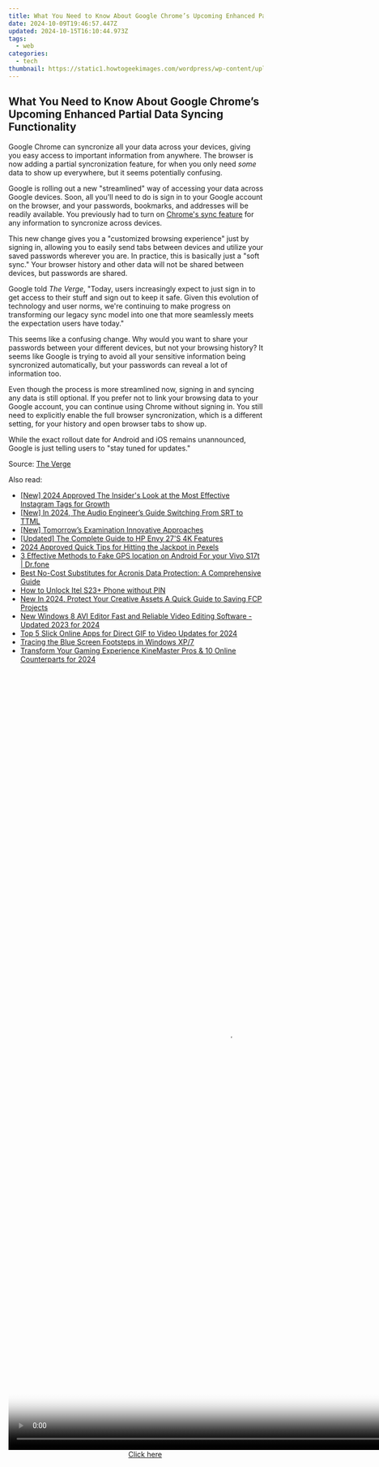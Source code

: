 ```yaml
---
title: What You Need to Know About Google Chrome’s Upcoming Enhanced Partial Data Syncing Functionality
date: 2024-10-09T19:46:57.447Z
updated: 2024-10-15T16:10:44.973Z
tags:
  - web
categories:
  - tech
thumbnail: https://static1.howtogeekimages.com/wordpress/wp-content/uploads/2024/08/chrome.jpg
---
```


## What You Need to Know About Google Chrome’s Upcoming Enhanced Partial Data Syncing Functionality

Google Chrome can syncronize all your data across your devices, giving you easy access to important information from anywhere. The browser is now adding a partial syncronization feature, for when you only need _some_ data to show up everywhere, but it seems potentially confusing.

 Google is rolling out a new "streamlined" way of accessing your data across Google devices. Soon, all you'll need to do is sign in to your Google account on the browser, and your passwords, bookmarks, and addresses will be readily available. You previously had to turn on [Chrome's sync feature](https://android-location-track.techidaily.com/ways-to-stop-parent-tracking-your-realme-narzo-n55-drfone-by-drfone-virtual-android/) for any information to syncronize across devices.

 This new change gives you a "customized browsing experience" just by signing in, allowing you to easily send tabs between devices and utilize your saved passwords wherever you are. In practice, this is basically just a "soft sync." Your browser history and other data will not be shared between devices, but passwords are shared.

 Google told _The Verge_, "Today, users increasingly expect to just sign in to get access to their stuff and sign out to keep it safe. Given this evolution of technology and user norms, we're continuing to make progress on transforming our legacy sync model into one that more seamlessly meets the expectation users have today."

 This seems like a confusing change. Why would you want to share your passwords between your different devices, but not your browsing history? It seems like Google is trying to avoid all your sensitive information being syncronized automatically, but your passwords can reveal a lot of information too.

 Even though the process is more streamlined now, signing in and syncing any data is still optional. If you prefer not to link your browsing data to your Google account, you can continue using Chrome without signing in. You still need to explicitly enable the full browser syncronization, which is a different setting, for your history and open browser tabs to show up.

 While the exact rollout date for Android and iOS remains unannounced, Google is just telling users to "stay tuned for updates."

Source: [The Verge](https://www.theverge.com/2024/8/20/24224603/google-chrome-access-saved-passwords-sync)

<ins class="adsbygoogle"
     style="display:block"
     data-ad-format="autorelaxed"
     data-ad-client="ca-pub-7571918770474297"
     data-ad-slot="1223367746"></ins>

<ins class="adsbygoogle"
     style="display:block"
     data-ad-client="ca-pub-7571918770474297"
     data-ad-slot="8358498916"
     data-ad-format="auto"
     data-full-width-responsive="true"></ins>

<span class="atpl-alsoreadstyle">Also read:</span>
<div><ul>
<li><a href="https://instagram-video-recordings.techidaily.com/new-2024-approved-the-insiders-look-at-the-most-effective-instagram-tags-for-growth/"><u>[New] 2024 Approved The Insider's Look at the Most Effective Instagram Tags for Growth</u></a></li>
<li><a href="https://fox-blue.techidaily.com/new-in-2024-the-audio-engineers-guide-switching-from-srt-to-ttml/"><u>[New] In 2024, The Audio Engineer’s Guide Switching From SRT to TTML</u></a></li>
<li><a href="https://some-skills.techidaily.com/new-tomorrows-examination-innovative-approaches/"><u>[New] Tomorrow’s Examination Innovative Approaches</u></a></li>
<li><a href="https://some-skills.techidaily.com/updated-the-complete-guide-to-hp-envy-27s-4k-features/"><u>[Updated] The Complete Guide to HP Envy 27'S 4K Features</u></a></li>
<li><a href="https://extra-support.techidaily.com/2024-approved-quick-tips-for-hitting-the-jackpot-in-pexels/"><u>2024 Approved Quick Tips for Hitting the Jackpot in Pexels</u></a></li>
<li><a href="https://android-location.techidaily.com/3-effective-methods-to-fake-gps-location-on-android-for-your-vivo-s17t-drfone-by-drfone-virtual/"><u>3 Effective Methods to Fake GPS location on Android For your Vivo S17t | Dr.fone</u></a></li>
<li><a href="https://discover-cheats.techidaily.com/best-no-cost-substitutes-for-acronis-data-protection-a-comprehensive-guide/"><u>Best No-Cost Substitutes for Acronis Data Protection: A Comprehensive Guide</u></a></li>
<li><a href="https://unlock-android.techidaily.com/how-to-unlock-itel-s23plus-phone-without-pin-by-drfone-android/"><u>How to Unlock Itel S23+ Phone without PIN</u></a></li>
<li><a href="https://ai-video-apps.techidaily.com/new-in-2024-protect-your-creative-assets-a-quick-guide-to-saving-fcp-projects/"><u>New In 2024, Protect Your Creative Assets A Quick Guide to Saving FCP Projects</u></a></li>
<li><a href="https://video-content-creator.techidaily.com/new-windows-8-avi-editor-fast-and-reliable-video-editing-software-updated-2023-for-2024/"><u>New Windows 8 AVI Editor Fast and Reliable Video Editing Software - Updated 2023 for 2024</u></a></li>
<li><a href="https://some-skills.techidaily.com/top-5-slick-online-apps-for-direct-gif-to-video-updates-for-2024/"><u>Top 5 Slick Online Apps for Direct GIF to Video Updates for 2024</u></a></li>
<li><a href="https://windows11.techidaily.com/tracing-the-blue-screen-footsteps-in-windows-xp7/"><u>Tracing the Blue Screen Footsteps in Windows XP/7</u></a></li>
<li><a href="https://some-skills.techidaily.com/transform-your-gaming-experience-kinemaster-pros-and-10-online-counterparts-for-2024/"><u>Transform Your Gaming Experience KineMaster Pros & 10 Online Counterparts for 2024</u></a></li>
</ul></div>

<!-- affiliate ads begin -->
<span id="2135471">
					<video width="864" height="1536" style="cursor:pointer"
           poster="//a.impactradius-go.com/display-clicktoplayimage/2135471.png"
           onclick="if(!this.playClicked){this.play();this.setAttribute('controls',true);this.playClicked=true;}">
	   <source src="//a.impactradius-go.com/display-ad/18498-2135471">
	   <img src="//a.impactradius-go.com/display-clicktoplayimage/2135471.png" style="border: none; height: 100%; width: 100%; object-fit: contain">
	</video>
	<div style="width:540px;text-align:center"><a href="javascript:window.open(decodeURIComponent('https%3A%2F%2Funicoeye.pxf.io%2Fc%2F5597632%2F2135471%2F18498'), '_blank');void(0);">Click here</a></div>
</span>
<img height="0" width="0" src="https://imp.pxf.io/i/5597632/2135471/18498" style="position:absolute;visibility:hidden;" border="0" />
<!-- affiliate ads end -->

